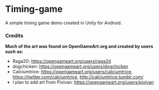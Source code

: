 # Timing-game
A simple timing game demo created in Unity for Android.

### Credits
**Much of the art was found on OpenGameArt.org and created by users such as:**
- Raga2D: https://opengameart.org/users/raga2d
- dogchicken: https://opengameart.org/users/dogchicken
- Calciumtrice: https://opengameart.org/users/calciumtrice, https://twitter.com/calciumtrice, http://calciumtrice.tumblr.com/
- I plan to add art from Pixivan: https://opengameart.org/users/pixivan
